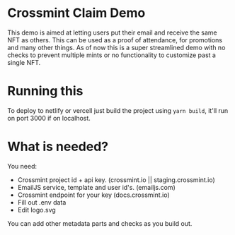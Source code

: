 # Crossmint Claim Demo

This demo is aimed at letting users put their email and receive the same NFT as others. This can be used as a proof of attendance, for promotions and many other things. As of now this is a super streamlined demo with no checks to prevent multiple mints or no functionality to customize past a single NFT.

# Running this

To deploy to netlify or vercell just build the project using `yarn build`, it'll run on port 3000 if on localhost.

# What is needed?

You need:
- Crossmint project id + api key. (crossmint.io || staging.crossmint.io)
- EmailJS service, template and user id's. (emailjs.com)
- Crossmint endpoint for your key (docs.crossmint.io)
- Fill out .env data
- Edit logo.svg

You can add other metadata parts and checks as you build out.
